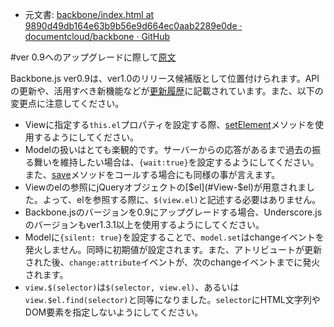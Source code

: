 + 元文書: [backbone/index.html at 9890d49db164e63b9b56e9d664ec0aab2289e0de · documentcloud/backbone · GitHub](https://github.com/documentcloud/backbone/blob/9890d49db164e63b9b56e9d664ec0aab2289e0de/index.html "backbone/index.html at 9890d49db164e63b9b56e9d664ec0aab2289e0de · documentcloud/backbone · GitHub")

#ver 0.9へのアップグレードに際して[原文](http://backbonejs.org/#upgrading)

Backbone.js ver0.9は、ver1.0のリリース候補版として位置付けられます。APIの更新や、活用すべき新機能などが[更新履歴](#changelog)に記載されています。また、以下の変更点に注意してください。

+ Viewに指定する`this.el`プロパティを設定する際、[setElement](#View-setElement)メソッドを使用するようにしてください。
+ Modelの扱いはとても楽観的です。サーバーからの応答があるまで過去の振る舞いを維持したい場合は、`{wait:true}`を設定するようにしてください。また、[save](#Model-save)メソッドをコールする場合にも同様の事が言えます。
+ Viewのelの参照にjQueryオブジェクトの[$el](#View-$el)が用意されました。よって、elを参照する際に、`$(view.el)`と記述する必要はありません。
+ Backbone.jsのバージョンを0.9にアップグレードする場合、Underscore.jsのバージョンもver1.3.1以上を使用するようにしてください。
+ Modelに`{silent: true}`を設定することで、`model.set`はchangeイベントを発火しません。同時に初期値が設定されます。また、アトリビュートが更新された後、`change:attribute`イベントが、次のchangeイベントまでに発火されます。
+ `view.$(selector)`は`$(selector, view.el)`、あるいは`view.$el.find(selector)`と同等になりました。`selector`にHTML文字列やDOM要素を指定しないようにしてください。